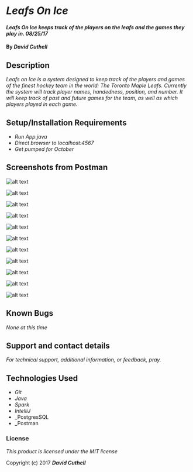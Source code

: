 # _Leafs On Ice_

#### _Leafs On Ice keeps track of the players on the leafs and the games they play in. 08/25/17_

#### By _**David Cuthell**_

## Description

_Leafs on Ice is a system designed to keep track of the players and games of the finest hockey team in the world: The Toronto Maple Leafs. Currently the system will track player names, handedness, position, and number. It will keep track of past and future games for the team, as well as which players played in each game._

## Setup/Installation Requirements

* _Run App.java_
* _Direct browser to localhost:4567_
* _Get pumped for October_

## Screenshots from Postman

![alt text](https://raw.githubusercontent.com/dcuthell/leafsonice/master/screenshots/1.png)

![alt text](https://raw.githubusercontent.com/dcuthell/leafsonice/master/screenshots/2.png)

![alt text](https://raw.githubusercontent.com/dcuthell/leafsonice/master/screenshots/3.png)

![alt text](https://raw.githubusercontent.com/dcuthell/leafsonice/master/screenshots/4.png)

![alt text](https://raw.githubusercontent.com/dcuthell/leafsonice/master/screenshots/5.png)

![alt text](https://raw.githubusercontent.com/dcuthell/leafsonice/master/screenshots/6.png)

![alt text](https://raw.githubusercontent.com/dcuthell/leafsonice/master/screenshots/7.png)

![alt text](https://raw.githubusercontent.com/dcuthell/leafsonice/master/screenshots/8.png)

![alt text](https://raw.githubusercontent.com/dcuthell/leafsonice/master/screenshots/9.png)

![alt text](https://raw.githubusercontent.com/dcuthell/leafsonice/master/screenshots/10.png)

![alt text](https://raw.githubusercontent.com/dcuthell/leafsonice/master/screenshots/11.png)


## Known Bugs

_None at this time_

## Support and contact details

_For technical support, additional information, or feedback, pray._

## Technologies Used

* _Git_
* _Java_
* _Spark_
* _IntelliJ_
* _PostgresSQL
* _Postman

### License

*This product is licensed under the MIT license*

Copyright (c) 2017 **_David Cuthell_**